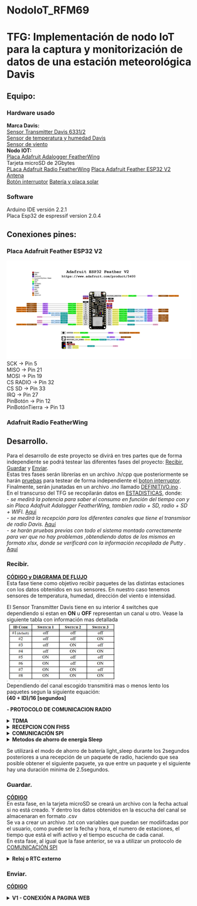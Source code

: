 # NodoIoT_RFM69
# TFG: Implementación de nodo IoT para la captura y monitorización de datos de una estación meteorológica Davis
## Equipo:
### Hardware usado
**Marca Davis:**  
[Sensor Transmitter Davis 6331/2](https://github.com/DaniAntolin/TFG_DANI_ANTO/blob/main/Informaci%C3%B3n/documentos/07395_359_sensor_manual_6331_6332.pdf)  
[Sensor de temperatura y humedad Davis](https://www.meteo-shopping.com/es/sensores/112-sensor-de-temperatura-y-humedad-con-proteccion-contra-la-radiacion.html)  
[Sensor de viento](https://www.meteo-shopping.com/es/sensores/109-anemometro-de-paletas-vantage-pro.html)  
**Nodo IOT:**  
[Placa Adafruit Adalogger FeatherWing](https://github.com/DaniAntolin/TFG_DANI_ANTO/blob/main/Informaci%C3%B3n/documentos/adafruit-adalogger-featherwing.pdf)  
Tarjeta microSD de 2Gbytes   
[PLaca Adafruit Radio FeatherWing](https://github.com/DaniAntolin/TFG_DANI_ANTO/blob/main/Informaci%C3%B3n/documentos/RFM69HCW-V1.1.pdf) 
[Placa Adafruit Feather ESP32 V2](https://github.com/DaniAntolin/TFG_DANI_ANTO/tree/main/Informaci%C3%B3n/documentos/MCU)  
[Antena](https://github.com/DaniAntolin/TFG_DANI_ANTO/blob/main/Informaci%C3%B3n/documentos/1052620001.pdf)  
[Botón interruptor](https://github.com/DaniAntolin/TFG_DANI_ANTO/tree/main/LIBRERIAS/RECIBIR) 
[Batería y placa solar](https://github.com/DaniAntolin/TFG_DANI_ANTO/blob/main/Informaci%C3%B3n/documentos/6612-6614_Kit%20alimentation_FICHE%20PRODUIT_FR_DAVIS.pdf)
### Software  
Arduino IDE versión 2.2.1  
Placa Esp32 de espressif version 2.0.4  
## Conexiones pines:

### Placa Adafruit Feather ESP32 V2
![Image text](https://github.com/DaniAntolin/TFG_DANI_ANTO/blob/main/FOTOS/Adafruit_ESP32_Feather_V2_Pinout.png)
SCK -> Pin 5  
MISO -> Pin 21  
MOSI -> Pin 19   
CS RADIO -> Pin 32  
CS SD -> Pin 33  
IRQ -> Pin 27  
PinBotón -> Pin 12  
PinBotónTierra -> Pin 13  
### Adafruit Radio FeatherWing  
## Desarrollo. 
Para el desarrollo de este proyecto se divirá en tres partes que de forma independiente se podrá testear las diferentes fases del proyecto: [Recibir](https://github.com/DaniAntolin/TFG_DANI_ANTO/tree/main/LIBRERIAS/RECIBIR), [Guardar](https://github.com/DaniAntolin/TFG_DANI_ANTO/tree/main/LIBRERIAS/GUARDAR) y [Enviar](https://github.com/DaniAntolin/TFG_DANI_ANTO/tree/main/LIBRERIAS/ENVIAR).  
Estas tres fases serán librerías en un archivo .h/cpp que posteriormente se harán [pruebas](https://github.com/DaniAntolin/TFG_DANI_ANTO/tree/main/PRUEBAS) para testear de forma independiente el [boton interruptor]().
Finalmente, serán junatadas en un archivo   *.ino* llamado [DEFINITIVO.ino](https://github.com/DaniAntolin/TFG_DANI_ANTO/tree/main/DEFINITIVO) .  
En el transcurso del TFG se recopilarán datos en [ESTADISTICAS](https://github.com/DaniAntolin/TFG_DANI_ANTO/tree/main/ESTADISTICAS), donde:  
*- se medirá la potencia para saber el consumo en función del tiempo con y sin Placa Adafruit Adalogger FeatherWing, tambien radio + SD, radio + SD + WIFI.* [Aquí](https://github.com/DaniAntolin/TFG_DANI_ANTO/tree/main/ESTADISTICAS/Consumo)  
*- se medirá la recepción para los diferentes canales que tiene el transmisor de radio Davis.* [Aquí](https://github.com/DaniAntolin/TFG_DANI_ANTO/tree/main/ESTADISTICAS/estadisticas_radio)   
*- se harán pruebas previas con todo el sistema montado correctamente para ver que no hay problemas ,obtendiendo datos de los mismos en formato xlsx, donde se verificará con la información recopilada de Putty .* [Aquí](https://github.com/DaniAntolin/TFG_DANI_ANTO/tree/main/ESTADISTICAS/Datos%20almacenados)  

### Recibir.
[**CÓDIGO y DIAGRAMA DE FLUJO**](https://github.com/DaniAntolin/TFG_DANI_ANTO/tree/main/LIBRERIAS/RECIBIR)  
Esta fase tiene como objetivo recibir paquetes de las distintas estaciones con los datos obtenidos en sus sensores. En nuestro caso tenemos sensores de temperatura, humedad, dirección del viento e intensidad.  

El Sensor Transmitter Davis tiene en su interior 4 switches que dependiendo si estan en **ON** u **OFF** representan un canal u otro. Vease la siguiente tabla con información mas detallada  
![Image text](https://github.com/DaniAntolin/TFG_DANI_ANTO/blob/main/FOTOS/tablaIDsRadio.JPG)  
Dependiendo del canal escogido transmitirá mas o menos lento los paquetes segun la siguiente equación:  
**(40 + ID)/16 [segundos]**  

**- PROTOCOLO DE COMUNICACION RADIO**  
<details>  
<summary><strong>TDMA</strong></summary>  
El objetivo final es escuchar cada estación, se utilizará un protocolo de comunicacion vía radio llamado <em>TDMA (Acceso Multiple por División de Tiempo)</em>, que consiste en escuchar durante un periodo de tiempo cada canal como se muestra en la siguiente imagen, por lo que no divides el ancho de banda de la señal y puedes escuchar todos los canales en un tiempo determinado.<br>   
<img src="https://github.com/DaniAntolin/TFG_DANI_ANTO/blob/main/FOTOS/TDMA.jpg" width="200" /><br>   
Ventaja:        No pierdes ancho de banda vease <em>FDMA (Acceso Múltiple de División de Frecuencia)</em>.<br>    
Desventaja:     En cada periodo de tiempo que escuchas una estación, no puedes escuchar las otras, perdiendo información de los otros canales a los que no escuchas.<br>  
<ul>  
<li><em>¿Por qué el uso de TDMA frente a FDMA?</em></li><br>   
</ul>  
- Es simple, el protocolo de comunicación que utiliza la estación Davis no permite dividir el ancho de banda de la señal, haciendo imposible el uso de FDMA. Ademas que el ancho de banda que se utiliza en UE es limitado.<br>   
</details>  
<details>  
<summary><strong>RECEPCION CON FHSS</strong></summary>  
FHSS (Espectro Ensanchado por Salto de Frecuencia), técnica de transmisión de datos inalámbrica que utiliza un ancho de banda mucho mayor que el necesario para transmitir la información. Lo hace mediante el uso de una banda de frecuencia determinada, la cual es dividida en múltiples subfrecuencias. Estas subfrecuencias son saltadas en un orden preestablecido y sincronizado entre el emisor y el receptor.<br>
<ul>
<li><em>¿Cuáles son las ventajas?</em><br></li>  
</ul>
- Se basa en la idea de que un salto rápido y constante entre frecuencias dificulta la interceptación de la señal por parte de terceros. Además, permite una mayor resistencia a interferencias y una transmisión más eficiente de los datos.<br>   
Esto funciona en nuestro caso de tal forma que una vez te sincronzas con el emisor (Estacion davis A), vas saltando de frecuencia al mismo tiempo recibiendo todos los paquetes. Pero en el momento que a una frecuencia llega un paquete indeseado, supongamos de nuestra estacion B, en el mismo instante de tiempo y a la misma frecuencia se produce una colisión. Para analizar estas colisiones se ha utilizado un hack_rf y con el software SDR_SHARP se ha podido analizar estos datos. [Detalles de algunas capturas aquí](https://github.com/DaniAntolin/TFG_DANI_ANTO/tree/main/FOTOS/captura_sdr_sharp)<br>   
</details>
<a name="COMUNICACIONSPI"></a>
<details>  
<summary><strong>COMUNICACIÓN SPI</strong></summary>   
<ol>
<li><p>Selección del esclavo: El maestro configura la línea SS/CS en estado bajo para seleccionar un esclavo específico.</p></li>
<li><p>Generación de la señal de reloj: El maestro genera una señal de reloj en la línea SCLK.</p></li>
<li><p>Transmisión de datos: Durante cada ciclo de reloj, el maestro envía un bit de datos por la línea MOSI y lee un bit de datos de la línea MISO. Esto permite una comunicación Full Duplex, es decir, el maestro puede enviar y recibir datos simultáneamente.</p></li>
<li><p>Registros de desplazamiento: Para que este proceso se haga realidad es necesario la existencia de dos registros de desplazamiento, uno para el maestro y uno para el esclavo respectivamente. Los registros de desplazamiento se encargan de almacenar los bits de manera paralela para realizar una conversión paralela a serial para la transmisión de información.</p></li>
</ol>  
</details>  

<details>  
<summary><strong>Metodos de ahorro de energía Sleep</strong></summary>   
Se usaran metodos de ahorro de energía deep_sleep y light_sleep:<br>  
Los modos que podemos usar son:<br>  
<ol>   
<li>modem-sleep: este modo de ahorro permite desactivar la conexión WiFi de tipo Station , establecida con un punto de acceso (router), cuando no sea necesario su uso y volver a activarla cuando se necesite.. El consumo típico en este modo es de 15mA.</li>  
<li>light-sleep: este modo de ahorro permite mantener la conexión WiFi de tipo Station, pero reduce el consumo de energía en los momentos en los que no hay envío de información.. El consumo típico pasa a ser de unos 0,5 mA.</li>  
<li>deep-sleep: es el modo que genera mayor ahorro, pero a costa de dejar la placa en suspenso. La única parte de la placa que funciona durante este modo es reloj en tiempo real (Real Time Clock o RTC) para poder reiniciarla cuando haya finalizado el tiempo de reposo. El consumo típico pasa a ser de unos 10 uA.</li>  
</ol>  
Además de dispones de los siguientes modos de reinicio.<br>  
<ol>  
<li>WAKE_RF_DEFAULT: Calibración de señal de radio si es necesario</li>  
<li>WAKE_RFCAL: Calibración de señal de radio siempre</li>  
<li>WAKE_NO_RFCAL: Sin calibración de la señal de radio</li>  
<li>WAKE_RF_DISABLED: Deshabilita la señal de radio después del reencendido</li>  
</ol>  
</details>  

Se utilizará el modo de ahorro de batería light_sleep durante los 2segundos posteriores a una recepción de un paquete de radio, haciendo que sea posible obtener el siguiente paquete, ya que entre un paquete y el siguiente hay una duración minima de 2.5segundos.    
### Guardar.
[**CÓDIGO**](https://github.com/DaniAntolin/TFG_DANI_ANTO/tree/main/LIBRERIAS/GUARDAR)  
En esta fase, en la tarjeta microSD se creará un archivo con la fecha actual si no está creado. Y dentro los datos obtenidos en la escucha del canal se almacenaran en formato .csv  
Se va a crear un archivo .txt con variables que puedan ser modiifcadas por el usuario, como puede ser la fecha y hora, el numero de estaciones, el tiempo que está el wifi activo y el tiempo escucha de cada canal.  
En esta fase, al igual que la fase anterior, se va a utilizar un protocolo de [COMUNICACIÓN SPI](#COMUNICACIONSPI)  

<details>  
<summary><strong>Reloj o RTC externo</strong></summary>   
Aunque la placa cuenta con un reloj interno, es necesario utilizar un reloj externo o RTC alimentado por una pila para mantener la hora en caso de por ejemplo un recambio de la batería. 
</details>  

### Enviar.
[**CÓDIGO**](https://github.com/DaniAntolin/TFG_DANI_ANTO/tree/main/LIBRERIAS/ENVIAR)    
<details>  
<summary><strong>V1 - CONEXIÓN A PAGINA WEB</strong></summary>      
Una vez obtenido los datos se crea una red wifi donde se crea una direccion ip donde el usuario podrá:<br>  
<img src="https://github.com/DaniAntolin/TFG_DANI_ANTO/blob/main/FOTOS/webV1.png" align="left" width="200" />   
<em>-cambiar la hora manualmente si se quiere y poder verla</em><br>  
<em>-modificar los tres podibles canales el ID que tiene, introducir -1 en caso de que algún canal no tengas.</em><br>  
<em>-ver los datos almacenados de cada día pulsando en "archivos" y poder descargarselos o eliminarlos</em><br>  
<em>-Cambiar el tiempo de escucha de cada canal sin que este sea inferior a 90segundos, ya que superado este limite habrá una perdida significativa de los datos</em><br>  
<em>-Cambiar el tiempo wifi, que es el tiempo que puede estar el usuario usando el wifi</em><br>  
<br clear="left"/>  
Para acceder a los datos de la pagina que el usuario a podido modificar se hara una solicitud HTTP GET para obtener esos datos.<br>   
<ul>  
<li><strong>BOTON INTERRUPTOR</strong></li><br>  
</ul>  
<em>En esta versión se va a implementar un botón interruptor:</em><br>
<img src="https://github.com/DaniAntolin/TFG_DANI_ANTO/blob/main/FOTOS/NodoIoT_BOTON_2.jpg" width="200" /><br>   
El uso del botón es para optimizar el uso de la bateria ya que una conexión prolongada del wifi hará que se gaste la batería.<br>   
Este botón se usará para que el usuario que quiera obtener los datos o configurar el datalogger a traves de la página web, conecte el wifi del ESP32 pulsando el botón integrado.<br>  
Una vez haya terminado de manipular la pagina web creada procederá a pulsar otra vez el boton para que se apage el wifi.<br>  
Para solventar un posible problema de que el usuario se le olvide volver a pulsar el boton par desconectar el wifi habra integrado un timer que cuando pase se desconectará automaticamente haciendo que no se pierda bateria inecesaria.<br>  
</details>  

